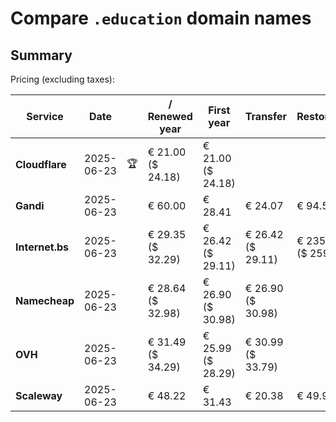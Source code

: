 # Compare `.education` domain names

## Summary

Pricing (excluding taxes):

| Service | Date |  | / Renewed year | First year | Transfer | Restoration |
|--|--|--|--|--|--|--|
| **Cloudflare** | 2025-06-23 | 🏆 | € 21.00<br>($ 24.18) | € 21.00<br>($ 24.18) |  |  |
| **Gandi** | 2025-06-23 |  | € 60.00 | € 28.41 | € 24.07 | € 94.53 |
| **Internet.bs** | 2025-06-23 |  | € 29.35<br>($ 32.29) | € 26.42<br>($ 29.11) | € 26.42<br>($ 29.11) | € 235.59<br>($ 259.49) |
| **Namecheap** | 2025-06-23 |  | € 28.64<br>($ 32.98) | € 26.90<br>($ 30.98) | € 26.90<br>($ 30.98) |  |
| **OVH** | 2025-06-23 |  | € 31.49<br>($ 34.29) | € 25.99<br>($ 28.29) | € 30.99<br>($ 33.79) |  |
| **Scaleway** | 2025-06-23 |  | € 48.22 | € 31.43 | € 20.38 | € 49.99 |
